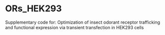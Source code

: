 # ORs_HEK293
Supplementary code for: Optimization of insect odorant receptor trafficking and functional expression via transient transfection in HEK293 cells
